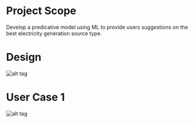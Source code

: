 # Project Scope
Develop a predicative model using ML to provide users suggestions on the best electricity generation source type.

# Design 
![alt tag](https://github.com/danielfather7/EASE-Project/blob/master/Project_Goal/Design_Scope.png)
 
# User Case 1
![alt tag](https://github.com/danielfather7/EASE-Project/blob/master/Project_Goal/user_case_1.png)

